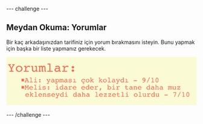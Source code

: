 --- challenge ---

## Meydan Okuma: Yorumlar

Bir kaç arkadaşınızdan tarifiniz için yorum bırakmasını isteyin. Bunu yapmak için başka bir liste yapmanız gerekecek.

![ekran görüntüsü](images/recipe-reviews.png)

--- /challenge ---